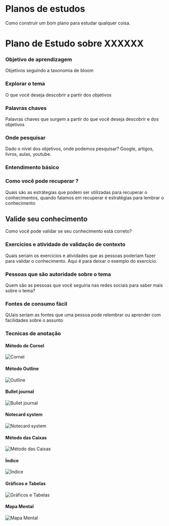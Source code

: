 # Planos de estudos

Como construir um bom plano para estudar qualquer coisa.


# Plano de Estudo sobre XXXXXX

### Objetivo de aprendizagem
Objetivos seguindo a taxonomia de bloom
### Explorar o tema
O que você deseja descobrir a partir dos objetivos
### Palavras chaves
Palavras chaves que surgem a partir do que você deseja descobrir e dos objetivos
### Onde pesquisar
Dado o nível dos objetivos, onde podemos pesquisar? Google, artigos, livros, aulas, youtube. 

### Entendimento básico

### Como você pode recuperar ?
Quais são as estrátegias que podem ser utilizadas para recuperar o conhecimentos, quando falamos em recuperar é estratégias para lembrar o conhecimento

## Valide seu conhecimento
Como você pode validar se seu conhecimento está correto? 

### Exercícios e atividade de validação de contexto
Quais seriam os exercicios e atividades que as pessoas poderiam fazer para validar o conhecimento. 
Aqui é para deixar o exemplo do exercício. 

### Pessoas que são autoridade sobre o tema
Quem são as pessoas que você seguiria nas redes sociais para saber mais sobre o tema?


### Fontes de consumo fácil
QUais seriam as fontes que uma pessoa pode relembrar ou aprender com facilidades sobre o assunto

### Tecnicas de anotação

#### Método de Cornel
![Cornel](resources/img/cornell.jpeg)

#### Método Outline
![Outline](resources/img/outline.jpeg)

#### Bullet journal 
![Bullet journal](resources/img/journal.jpeg)

#### Notecard system
![Notecard system](resources/img/notecard.jpeg)

#### Método das Caixas
![Método das Caixas](resources/img/caixas.jpeg)

#### Índice
![Índice](resources/img/indice.jpeg)

#### Gráficos e Tabelas
![Gráficos e Tabelas](resources/img/graficos.jpeg)

#### Mapa Mental
![Mapa Mental](resources/img/mental.jpeg)